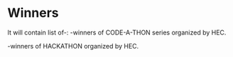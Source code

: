 # Winners
It will contain list of-:
-winners of CODE-A-THON series organized by HEC.

-winners of HACKATHON organized by HEC.

